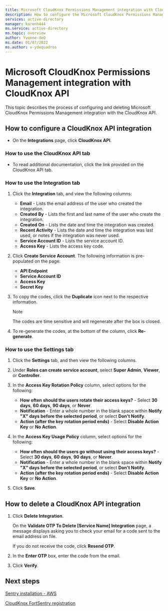 ```yaml
---
title: Microsoft CloudKnox Permissions Management integration with CloudKnox API
description: How to configure the Microsoft CloudKnox Permissions Management API integration.
services: active-directory
manager: karenh444
ms.service: active-directory
ms.topic: overview
author: Yvonne-deQ
ms.date: 01/07/2022
ms.author: v-ydequadros
---
```


# Microsoft CloudKnox Permissions Management integration with CloudKnox API

This topic describes the process of configuring and deleting Microsoft CloudKnox Permissions Management integration with the CloudKnox API.

## How to configure a CloudKnox API integration

- On the **Integrations** page, click **CloudKnox API**.

### How to use the CloudKnox API tab

- To read additional documentation, click the link provided on the CloudKnox API tab.

### How to use the Integration tab

1. Click the **Integration** tab, and view the following columns:

    - **Email** - Lists the email address of the user who created the integration.
    - **Created By** - Lists the first and last name of the user who create the integration.
    - **Created On** - Lists the date and time the integration was created.
    - **Recent Activity** - Lists the date and time the integration was last used, or notes if the integration was never used.
    - **Service Account ID** - Lists the service account ID.
    - **Access Key** - Lists the access key code.

2. Click **Create Service Account**. The following information is pre-populated on the page:
    - **API Endpoint**
    - **Service Account ID**
    - **Access Key**
    - **Secret Key**

3. To copy the codes, click the **Duplicate** icon next to the respective information. 

   > [!NOTE]
   >  The codes are time sensitive and will regenerate after the box is closed.

4. To re-generate the codes, at the bottom of the column, click **Re-generate**.

### How to use the Settings tab

1. Click the **Settings** tab, and then view the following columns.

2. Under **Roles can create service account**, select **Super Admin**, **Viewer**, or **Controller**.

3. In the **Access Key Rotation Policy** column, select options for the following:

    - **How often should the users rotate their access keys?** - Select **30 days**, **60 days**, **90 days**, or **Never**.
    - **Notification** - Enter a whole number in the blank space within **Notify "X" days before the selected period**, or select **Don't Notify**.
    - **Action (after the key rotation period ends)** - Select **Disable Action Key** or **No Action**.

4. In the **Access Key Usage Policy** column, select options for the following:

    - **How often should the users go without using their access keys?** - Select **30 days**, **60 days**, **90 days**, or **Never**.
    - **Notification** - Enter a whole number in the blank space within **Notify "X" days before the selected period**, or select **Don't Notify**.
    - **Action (after the key rotation period ends)** - Select **Disable Action Key** or **No Action**.

5. Click **Save**.

## How to delete a CloudKnox API integration

1. Click **Delete Integration**.
 
     On the **Validate OTP To Delete [Service Name] Integration** page, a message displays asking you to check your email for a code sent to the email address on file.

     If you do not receive the code, click **Resend OTP**.

2. In the **Enter OTP** box, enter the code from the email.

3. Click **Verify**.

## Next steps

[Sentry installation - AWS](https://docs.cloudknox.io/Product%20Documentation%2098db130474114c96be4b3c4f27a0b297/Sentry%20Installation%20-%20AWS%20bef8e66cf2834aa69867b628f4b0a203.html)

[CloudKnox FortSentry registration](https://docs.cloudknox.io/Product%20Documentation%2098db130474114c96be4b3c4f27a0b297/CloudKnox%20FortSentry%20Registration%20f9f85592b2cf48aca0c0effd604a0827.html)


